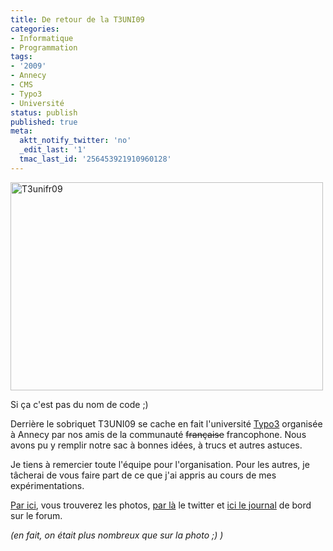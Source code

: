 ```yaml
---
title: De retour de la T3UNI09
categories:
- Informatique
- Programmation
tags:
- '2009'
- Annecy
- CMS
- Typo3
- Université
status: publish
published: true
meta:
  aktt_notify_twitter: 'no'
  _edit_last: '1'
  tmac_last_id: '256453921910960128'
---
```

<img class="alignnone size-full wp-image-1291" title="T3unifr09" src="https://dlgjp9x71cipk.cloudfront.net/2009/06/T3unifr09.jpg" alt="T3unifr09" width="500" height="333" />

Si ça c'est pas du nom de code ;)

Derrière le sobriquet T3UNI09 se cache en fait l'université <a title="Lien vers le site de Typo3" href="https://www.typo3.org">Typo3</a> organisée à Annecy par nos amis de la communauté <span style="text-decoration: line-through;">française</span> francophone. Nous avons pu y remplir notre sac à bonnes idées, à trucs et autres astuces.

Je tiens à remercier toute l'équipe pour l'organisation. Pour les autres, je tâcherai de vous faire part de ce que j'ai appris au cours de mes expérimentations.

<a title="Les photos sur Flickr" href="https://www.flickr.com/groups/t3uni09/">Par ici</a>, vous trouverez les photos, <a title="Tous les Tweet de l'uni" href="https://search.twitter.com/search?q=t3uni09">par là</a> le twitter et <a title="Le journal de bord de l'université sur le forum français" href="https://forum.typo3.fr/index.php?showtopic=13988">ici le journal</a> de bord sur le forum.

<em>(en fait, on était plus nombreux que sur la photo ;) )</em>
